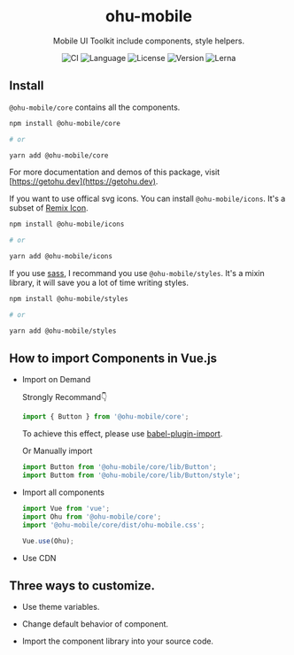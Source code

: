 <p><h1 align="center">ohu-mobile</h1></p>
<p align="center">Mobile UI Toolkit include components, style helpers.</p>
<p align="center">
    <img src="https://img.shields.io/github/workflow/status/jeffwcx/ohu-mobile/Build?style=for-the-badge" alt="CI" />
    <img src="https://img.shields.io/github/languages/top/jeffwcx/ohu-mobile?style=for-the-badge" alt="Language" />
    <img src="https://img.shields.io/github/license/jeffwcx/ohu-mobile?style=for-the-badge" alt="License" />
    <img src="https://img.shields.io/npm/v/@ohu-mobile/core?style=for-the-badge" alt="Version" />
    <img src="https://img.shields.io/github/lerna-json/v/jeffwcx/ohu-mobile?style=for-the-badge" alt="Lerna" />
</p>


## Install

`@ohu-mobile/core`  contains all the components.

```bash
npm install @ohu-mobile/core

# or

yarn add @ohu-mobile/core
```

For more documentation and demos of this package, visit [https://getohu.dev](https://getohu.dev).


If you want to use offical svg icons. You can install `@ohu-mobile/icons`. It's a subset of [Remix Icon](https://remixicon.com/).

```bash
npm install @ohu-mobile/icons

# or

yarn add @ohu-mobile/icons
```

If you use [sass](https://sass-lang.com/), I recommand you use `@ohu-mobile/styles`. It's a mixin library, it will save you a lot of time writing styles.


```bash
npm install @ohu-mobile/styles

# or

yarn add @ohu-mobile/styles
```

## How to import Components in Vue.js

+ Import on Demand

    Strongly Recommand👇

    ```ts
    import { Button } from '@ohu-mobile/core';
    ```
    To achieve this effect, please use [babel-plugin-import](https://github.com/ant-design/babel-plugin-import).

    Or Manually import

    ```ts
    import Button from '@ohu-mobile/core/lib/Button';
    import Buttom from '@ohu-mobile/core/lib/Button/style';
    ```

+ Import all components

    ```ts
    import Vue from 'vue';
    import Ohu from '@ohu-mobile/core';
    import '@ohu-mobile/core/dist/ohu-mobile.css';

    Vue.use(Ohu);
    ```

+ Use CDN

## Three ways to customize.

+ Use theme variables.

+ Change default behavior of component.

+ Import the component library into your source code.



